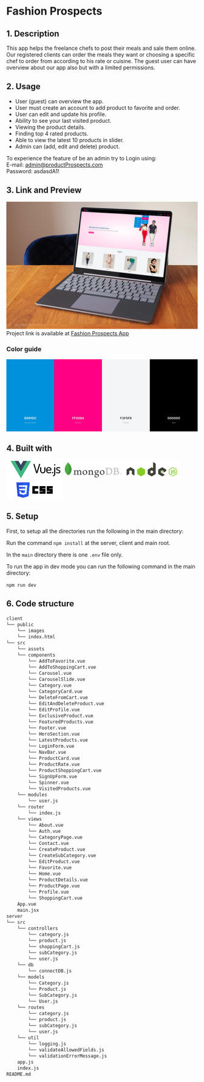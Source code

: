 # Fashion Prospects

## 1. Description

This app helps the freelance chefs to post their meals and sale them online.
Our registered clients can order the meals they want or choosing a specific chef to order from according to his rate or cuisine.
The guest user can have overview about our app also but with a limited permissions.

## 2. Usage

- User (guest) can overview the app.
- User must create an account to add product to favorite and order.
- User can edit and update his profile.
- Ability to see your last visited product.
- Viewing the product details.
- Finding top 4 rated products.
- Able to view the latest 10 products in slider.
- Admin can (add, edit and delete) product.</br>

To experience the feature of be an admin try to Login using:</br>
E-mail: admin@productProspects.com</br>
Password: asdasdA1!

## 3. Link and Preview

![App view](./client/public/images/Laptop.png)
Project link is available at [Fashion Prospects App](https://fashion-client.onrender.com/)

### Color guide

![App color guide](./client/public/images/Project-color.png)

## 4. Built with

<img src="./client/public/images/vue.png" alt="vue" width="150" />
<img src="./client/public/images/mongo.png" alt="mongo" width="150" />
<img src="./client/public/images/node.png" alt="node" width="150" />
<img src="./client/public/images/css.png" alt="css" width="150" />

## 5. Setup

First, to setup all the directories run the following in the main directory:

Run the command `npm install` at the server, client and main root.

In the `main` directory there is one `.env` file only.

To run the app in dev mode you can run the following command in the main directory:

`npm run dev`

## 6. Code structure

```
client
└── public
    └── images
    └── index.html
└── src
    └── assets
    └── components
        └── AddToFavorite.vue
        └── AddToShoppingCart.vue
        └── Carousel.vue
        └── CarouselSlide.vue
        └── Category.vue
        └── CategoryCard.vue
        └── DeleteFromCart.vue
        └── EditAndDeleteProduct.vue
        └── EditProfile.vue
        └── ExclusiveProduct.vue
        └── FeaturedProducts.vue
        └── Footer.vue
        └── HeroSection.vue
        └── LatestProducts.vue
        └── LoginForm.vue
        └── NavBar.vue
        └── ProductCard.vue
        └── ProductRate.vue
        └── ProductShoppingCart.vue
        └── SignUpForm.vue
        └── Spinner.vue
        └── VisitedProducts.vue
    └── modules
        └── user.js
    └── router
        └── index.js
    └── views
        └── About.vue
        └── Auth.vue
        └── CategoryPage.vue
        └── Contact.vue
        └── CreateProduct.vue
        └── CreateSubCategory.vue
        └── EditProduct.vue
        └── Favorite.vue
        └── Home.vue
        └── ProductDetails.vue
        └── ProductPage.vue
        └── Profile.vue
        └── ShoppingCart.vue
    App.vue
    main.jsx
server
└── src
    └── controllers
        └── category.js
        └── product.js
        └── shoppingCart.js
        └── subCategory.js
        └── user.js
    └── db
        └── connectDB.js
    └── models
        └── Category.js
        └── Product.js
        └── SubCategory.js
        └── User.js
    └── routes
        └── category.js
        └── product.js
        └── subCategory.js
        └── user.js
    └── util
        └── logging.js
        └── validateAllowedFields.js
        └── validationErrorMessage.js
    app.js
    index.js
README.md
```
